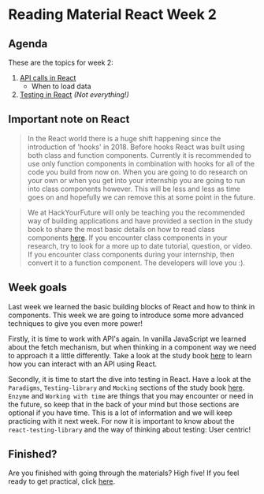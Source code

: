 # Reading Material React Week 2

## Agenda

These are the topics for week 2:

1. [API calls in React](https://study.hackyourfuture.net/#/react/api-calls.md)
   - When to load data
2. [Testing in React](https://study.hackyourfuture.net/#/react/testing.md) _(Not everything!)_

## Important note on React

> In the React world there is a huge shift happening since the introduction of 'hooks' in 2018. Before hooks React was built using both class and function components. Currently it is recommended to use only function components in combination with hooks for all of the code you build from now on. When you are going to do research on your own or when you get into your internship you are going to run into class components however. This will be less and less as time goes on and hopefully we can remove this at some point in the future.

> We at HackYourFuture will only be teaching you the recommended way of building applications and have provided a section in the study book to share the most basic details on how to read class components [here](https://study.hackyourfuture.net/#/react/class-vs-function-components.md). If you encounter class components in your research, try to look for a more up to date tutorial, question, or video. If you encounter class components during your internship, then convert it to a function component. The developers will love you :).

## Week goals

Last week we learned the basic building blocks of React and how to think in components. This week we are going to introduce some more advanced techniques to give you even more power!

Firstly, it is time to work with API's again. In vanilla JavaScript we learned about the fetch mechanism, but when thinking in a component way we need to approach it a little differently. Take a look at the study book [here](https://study.hackyourfuture.net/#/react/api-calls.md) to learn how you can interact with an API using React.

Secondly, it is time to start the dive into testing in React. Have a look at the `Paradigms`, `Testing-library` and `Mocking` sections of the study book [here](https://study.hackyourfuture.net/#/react/testing.md). `Enzyme` and `Working with time` are things that you may encounter or need in the future, so keep that in the back of your mind but those sections are optional if you have time. This is a lot of information and we will keep practicing with it next week. For now it is important to know about the `react-testing-library` and the way of thinking about testing: User centric!

## Finished?

Are you finished with going through the materials? High five! If you feel ready to get practical, click [here](./MAKEME.md).
